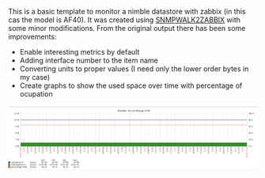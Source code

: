 This is a basic template to monitor a nimble datastore with zabbix (in this cas the model is AF40). It was created using [SNMPWALK2ZABBIX](https://github.com/Sean-Bradley/SNMPWALK2ZABBIX) with some minor modifications.
From the original output there has been some improvements:
- Enable interesting metrics by default
- Adding interface number to the item name
- Converting units to proper values (I need only the lower order bytes in my case)
- Create graphs to show the used space over time with percentage of ocupation

![alt text](image.png)